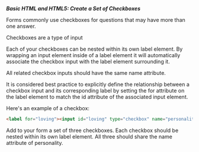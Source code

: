 ***Basic HTML and HTML5: Create a Set of Checkboxes***

Forms commonly use checkboxes for questions that may have more than one answer.

Checkboxes are a type of input

Each of your checkboxes can be nested within its own label element. By wrapping an input element inside of a label element it will automatically associate the checkbox input with the label element surrounding it.

All related checkbox inputs should have the same name attribute.

It is considered best practice to explicitly define the relationship between a checkbox input and its corresponding label by setting the for attribute on the label element to match the id attribute of the associated input element.

Here's an example of a checkbox:

```html
<label for="loving"><input id="loving" type="checkbox" name="personality"> Loving</label>
```

Add to your form a set of three checkboxes. Each checkbox should be nested within its own label element. All three should share the name attribute of personality.
